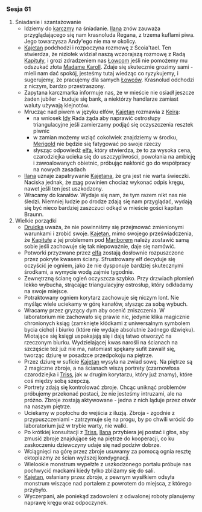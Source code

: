 ### Sesja 61
1. Śniadanie i szantażowanie
    - Idziemy do [karczmy](#l_nowy_zrab) na śniadanie. [Ilana](#g_ilana) znów zauważa przyglądającego się nam krasnoluda Regana, z trzema kuflami piwa. Jego towarzysza Andy'ego nie ma w okolicy.
    - [Kajetan](#g_kajetan) podchodzi i rozpoczyna rozmowę z Scoia'tael. Ten stwierdza, że niziołek widział naszą wczorajszą rozmowę z Radą [Kapituły](#r_kapitula), i grozi zdradzeniem nas [Łowcom](#r_lowca) jeśli nie pomożemy mu odszukać złota [Madame Karoll](#p_karoll). Zdaje się skutecznie grozimy sami - mieli nam dać spokój, jesteśmy tutaj wiedząc co ryzykujemy, i sugerujemy, że pracujemy dla samych [Łowców](#r_lowca). Krasnolud odchodzi z niczym, bardzo przestraszony.
    - Zapytana karczmarka informuje nas, że w mieście nie osiadł jeszcze żaden jubiler - buduje się bank, a niektórzy handlarze zamiast waluty używają klejnotów.
    - Mrucząc nad piwem w języku elfów, [Kajetan](#g_kajetan) rozmawia z [Keirą](#p_keira_metz):
        - na wniosek [Idy](#p_ida) Rada żąda aby naprawić ostrosłupy triangulacyjne jeśli zamierzamy podjąć się oczyszczenia resztek piwnic
        - w zamian możemy wziąć cokolwiek znajdziemy w środku, [Merigold](#p_triss_merigold) nie będzie się fatygować po swoje rzeczy
        - słysząc odpowiedź [elfa](#g_kajetan), który stwierdza, że to za wysoka cena, czarodziejka ucieka się do uszczypliwości, powołania na ambicję i zawoalowanych obietnic, próbując nakłonić go do współpracy na nowych zasadach
    - [Ilana](#g_ilana) uznaje zapatrywanie [Kajetana](#g_kajetan), że gra jest nie warta świeczki. Naciska jednak, że [mag](#g_kajetan) powinien chociaż wykonać odpis kręgu, nawet jeśli ten jest uszkodzony.
    - Wracamy do kanałów. Wydaje się nam, że tym razem nikt nas nie śledzi. Niemniej ludzie po drodze zdają się nam przyglądać, wydają się być nieco bardziej zaszczuci odkąd w mieście gości kapitan Braunn.
2. Wielkie porządki
    - [Druidka](#g_ilana) uważa, że nie powinniśmy się przejmować zmienionymi warunkami i zrobić swoje. [Kajetan](#g_kajetan), mimo swojego przeświadczenia, że [Kapitułę](#r_kapitula) z jej problemem pod [Mariborem](#l_maribor) należy zostawić samą sobie jeśli zachowuje się tak niepoważnie, daje się namówić.
    - Potworki przyzwane przez [elfa](#g_kajetan) zostają dosłownie rozpuszczone przez pokryte kwasem ściany. Sfrustrowany elf decyduje się oczyścić je ogniem, jako że nie dysponuje bardziej skutecznymi środkami, a wymycie wodą zajmie tygodnie.
    - Zewnętrzną ścianę ogień oczyszcza szybko. Przy drzwiach płomień lekko wybucha, strącając triangulacyjny ostrosłup, który odkładamy na swoje miejsce.
    - Potraktowany ogniem korytarz zachowuje się niczym lont. Nie myśląc wiele uciekamy w górę kanałów, słysząc za sobą wybuch.
    - Wracamy przez gryzący dym aby ocenić zniszczenia. W laboratorium nie zachowało się prawie nic, jedynie klika magicznie chronionych ksiąg (zamknięte kłódkami z uniwersalnym symbolem bycia cicho) i biurko (które nie wydaje absolutnie żadnego dźwięku). Miotające się księgi uspakajają się i dają łatwo otworzyć na rzeczonym biurku. Wydzielającej kwas narośli na ścianach na szczęście też już nie ma, natomiast spękany sufit zawalił się, tworząc dziurę w posadzce przedpokoju na piętrze.
    - Przez dziurę w suficie [Kajetan](#g_kajetan) wysyła na zwiad sowę. Na piętrze są 2 magiczne zbroje, a na ścianach wiszą portrety (czarnowłosa czarodziejka i [Triss](#p_triss_merigold), jak w drugim korytarzu, który już znamy), które coś między sobą szepczą.
    - Portrety zdają się kontrolować zbroje. Chcąc uniknąć problemów próbujemy przekonać postaci, że nie jesteśmy intruzami, ale na próżno. Zbroje zostają aktywowane - jedna z nich ląduje przez otwór na naszym piętrze.
    - Uciekamy w popłochu do wejścia z iluzją. Zbroja - zgodnie z przypuszczeniami - zatrzymuje się na progu, by po chwili wrócić do laboratorium już w trybie warty, nie walki.
    - Po krótkiej konsultacji z [Triss](#p_triss_merigold), [Ilana](#g_ilana) przybiera jej postać i głos, aby zmusić zbroje znajdujące się na piętrze do kooperacji, co ku zaskoczeniu dziewczyny udaje się nad podziw dobrze. 
    - Wciągnięci na górę przez zbroje usuwamy za pomocą ognia resztę ektoplazmy ze ścian wyższej kondygnacji.
    - Wielookie monstrum wypełzłe z uszkodzonego portalu próbuje nas pochwycić mackami kiedy tylko zbliżamy się do sali.
    - [Kajetan](#g_kajetan), osłaniany przez zbroje, z pewnym wysiłkiem odsyła monstrum wiszące nad portalem z powrotem do miejsca, z którego przybyło.
    - Wyczerpani, ale poniekąd zadowoleni z odwalonej roboty planujemy naprawę kręgu oraz odpoczynek.